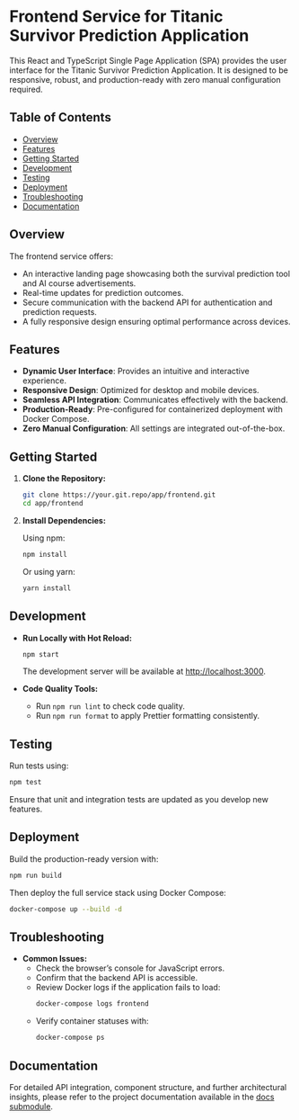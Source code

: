 # Frontend Service for Titanic Survivor Prediction Application 

This React and TypeScript Single Page Application (SPA) provides the user interface for the Titanic Survivor Prediction Application. It is designed to be responsive, robust, and production-ready with zero manual configuration required.

## Table of Contents

- [Overview](#overview)
- [Features](#features)
- [Getting Started](#getting-started)
- [Development](#development)
- [Testing](#testing)
- [Deployment](#deployment)
- [Troubleshooting](#troubleshooting)
- [Documentation](#documentation)

## Overview

The frontend service offers:
- An interactive landing page showcasing both the survival prediction tool and AI course advertisements.
- Real-time updates for prediction outcomes.
- Secure communication with the backend API for authentication and prediction requests.
- A fully responsive design ensuring optimal performance across devices.

## Features

- **Dynamic User Interface**: Provides an intuitive and interactive experience.
- **Responsive Design**: Optimized for desktop and mobile devices.
- **Seamless API Integration**: Communicates effectively with the backend.
- **Production-Ready**: Pre-configured for containerized deployment with Docker Compose.
- **Zero Manual Configuration**: All settings are integrated out-of-the-box.

## Getting Started

1. **Clone the Repository:**
   ```bash
   git clone https://your.git.repo/app/frontend.git
   cd app/frontend
   ```

2. **Install Dependencies:**

   Using npm:
   ```bash
   npm install
   ```

   Or using yarn:
   ```bash
   yarn install
   ```

## Development

- **Run Locally with Hot Reload:**
  ```bash
  npm start
  ```
  The development server will be available at [http://localhost:3000](http://localhost:3000).

- **Code Quality Tools:**
  - Run `npm run lint` to check code quality.
  - Run `npm run format` to apply Prettier formatting consistently.

## Testing

Run tests using:
```bash
npm test
```
Ensure that unit and integration tests are updated as you develop new features.

## Deployment

Build the production-ready version with:
```bash
npm run build
```

Then deploy the full service stack using Docker Compose:
```bash
docker-compose up --build -d
```

## Troubleshooting

- **Common Issues:**
  - Check the browser’s console for JavaScript errors.
  - Confirm that the backend API is accessible.
  - Review Docker logs if the application fails to load:
    ```bash
    docker-compose logs frontend
    ```
  - Verify container statuses with:
    ```bash
    docker-compose ps
    ```

## Documentation

For detailed API integration, component structure, and further architectural insights, please refer to the project documentation available in the [docs submodule](https://mygit.th-deg.de/schober-teaching/student-projects/ain-23-software-engineering/ss-25/Random_Iceberg/docker-compose/-/wikis/home).

